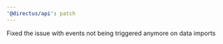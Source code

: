 ```yaml
---
'@directus/api': patch
---
```


Fixed the issue with events not being triggered anymore on data imports
